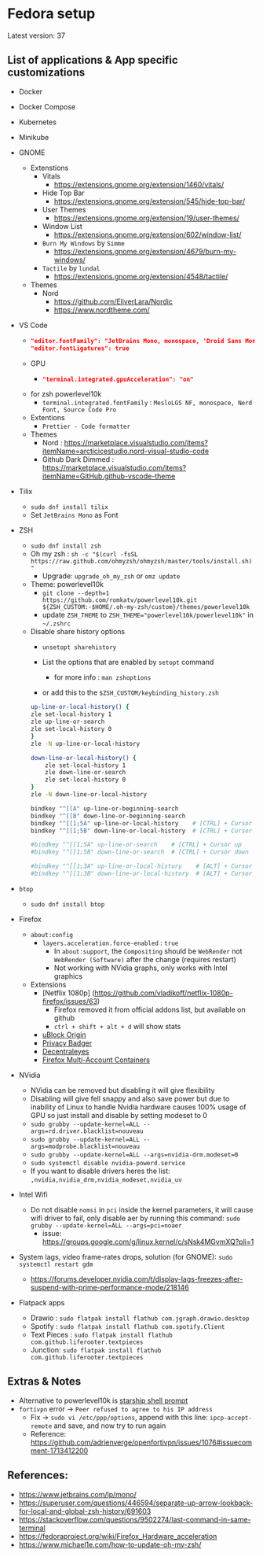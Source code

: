 # Fedora setup

Latest version: 37

## List of applications & App specific customizations

- Docker
- Docker Compose
- Kubernetes
- Minikube
- GNOME
  - Extenstions
    - Vitals
      - https://extensions.gnome.org/extension/1460/vitals/
    - Hide Top Bar
      - https://extensions.gnome.org/extension/545/hide-top-bar/
    - User Themes
      - https://extensions.gnome.org/extension/19/user-themes/
    - Window List
      - https://extensions.gnome.org/extension/602/window-list/
    - `Burn My Windows` by `Simme`
      - https://extensions.gnome.org/extension/4679/burn-my-windows/
    - `Tactile` by `lundal`
      - https://extensions.gnome.org/extension/4548/tactile/
  - Themes
    - Nord
      - https://github.com/EliverLara/Nordic
      - https://www.nordtheme.com/
- VS Code
  - ```json
    "editor.fontFamily": "JetBrains Mono, monospace, 'Droid Sans Mono'",
    "editor.fontLigatures": true
    ```
  - GPU
    - ```json
      "terminal.integrated.gpuAcceleration": "on"
      ```
  - for zsh powerlevel10k
    - `terminal.integrated.fontFamily` : `MesloLGS NF, monospace, Nerd Font, Source Code Pro`
  - Extentions
    - `Prettier - Code formatter`
  - Themes
    - Nord : https://marketplace.visualstudio.com/items?itemName=arcticicestudio.nord-visual-studio-code
    - Github Dark Dimmed : https://marketplace.visualstudio.com/items?itemName=GitHub.github-vscode-theme
- Tilix
  - `sudo dnf install tilix`
  - Set `JetBrains Mono` as Font
- ZSH
  - `sudo dnf install zsh`
  - Oh my zsh : `sh -c "$(curl -fsSL https://raw.github.com/ohmyzsh/ohmyzsh/master/tools/install.sh)"`
    - Upgrade: `upgrade_oh_my_zsh` or `omz update`
  - Theme: powerlevel10k
    - `git clone --depth=1 https://github.com/romkatv/powerlevel10k.git ${ZSH_CUSTOM:-$HOME/.oh-my-zsh/custom}/themes/powerlevel10k`
    - update `ZSH_THEME` to `ZSH_THEME="powerlevel10k/powerlevel10k"` in `~/.zshrc`
  - Disable share history options
    - `unsetopt sharehistory`
    - List the options that are enabled by `setopt` command
      - for more info : `man zshoptions`

    - or add this to the `$ZSH_CUSTOM/keybinding_history.zsh`
    ```sh
    up-line-or-local-history() {
    zle set-local-history 1
    zle up-line-or-search
    zle set-local-history 0
    }
    zle -N up-line-or-local-history

    down-line-or-local-history() {
        zle set-local-history 1
        zle down-line-or-search
        zle set-local-history 0
    }
    zle -N down-line-or-local-history

    bindkey "^[[A" up-line-or-beginning-search
    bindkey "^[[B" down-line-or-beginning-search
    bindkey "^[[1;5A" up-line-or-local-history    # [CTRL] + Cursor up
    bindkey "^[[1;5B" down-line-or-local-history  # [CTRL] + Cursor down

    #bindkey "^[[1;5A" up-line-or-search    # [CTRL] + Cursor up
    #bindkey "^[[1;5B" down-line-or-search  # [CTRL] + Cursor down

    #bindkey "^[[1;3A" up-line-or-local-history    # [ALT] + Cursor up
    #bindkey "^[[1;3B" down-line-or-local-history  # [ALT] + Cursor down
    ```
- `btop`
  - `sudo dnf install btop`
- Firefox
  - `about:config`
    - `layers.acceleration.force-enabled` : `true`
      - In `about:support`, the `Compositing`	should be `WebRender` not `WebRender (Software)` after the change (requires restart)
      - Not working with NVidia graphs, only works with Intel graphics
  - Extensions
    - [Netflix 1080p] (https://github.com/vladikoff/netflix-1080p-firefox/issues/63)
      - Firefox removed it from official addons list, but available on github
      - `ctrl + shift + alt + d` will show stats
    - [uBlock Origin](https://addons.mozilla.org/en-US/firefox/addon/ublock-origin/)
    - [Privacy Badger](https://addons.mozilla.org/en-US/firefox/addon/privacy-badger17/)
    - [Decentraleyes](https://addons.mozilla.org/en-US/firefox/addon/decentraleyes/)
    - [Firefox Multi-Account Containers](https://addons.mozilla.org/en-US/firefox/addon/multi-account-containers/)
- NVidia
  - NVidia can be removed but disabling it will give flexibility 
  - Disabling will give fell snappy and also save power but due to inability of Linux to handle Nvidia hardware causes 100% usage of GPU so just install and disable by setting modeset to 0
  - `sudo grubby --update-kernel=ALL --args=rd.driver.blacklist=nouveau`
  - `sudo grubby --update-kernel=ALL --args=modprobe.blacklist=nouveau`
  - `sudo grubby --update-kernel=ALL --args=nvidia-drm.modeset=0`
  - `sudo systemctl disable nvidia-powerd.service`
  - If you want to disable drivers heres the list: `,nvidia,nvidia_drm,nvidia_modeset,nvidia_uv`
- Intel Wifi
  - Do not disable `nomsi` in `pci` inside the kernel parameters, it will cause wifi driver to fail, only disable aer by running this command: `sudo grubby --update-kernel=ALL --args=pci=noaer`
    - issue: https://groups.google.com/g/linux.kernel/c/sNsk4MGvmXQ?pli=1

- System lags, video frame-rates drops, solution (for GNOME): `sudo systemctl restart gdm`
  - https://forums.developer.nvidia.com/t/display-lags-freezes-after-suspend-with-prime-performance-mode/218146
- Flatpack apps
  - Drawio : `sudo flatpak install flathub com.jgraph.drawio.desktop`
  - Spotify : `sudo flatpak install flathub com.spotify.Client`
  - Text Pieces : `sudo flatpak install flathub com.github.liferooter.textpieces`
  - Junction: `sudo flatpak install flathub com.github.liferooter.textpieces`
## Extras & Notes
- Alternative to powerlevel10k is [starship shell prompt](https://starship.rs/)
- `fortivpn` error -> `Peer refused to agree to his IP address`
  - Fix -> `sudo vi /etc/ppp/options`, append with this line: `ipcp-accept-remote` and save, and now try to run again
  - Reference: https://github.com/adrienverge/openfortivpn/issues/1076#issuecomment-1713412200

## References:
- https://www.jetbrains.com/lp/mono/
- https://superuser.com/questions/446594/separate-up-arrow-lookback-for-local-and-global-zsh-history/691603
- https://stackoverflow.com/questions/9502274/last-command-in-same-terminal
- https://fedoraproject.org/wiki/Firefox_Hardware_acceleration
- https://www.michael1e.com/how-to-update-oh-my-zsh/
